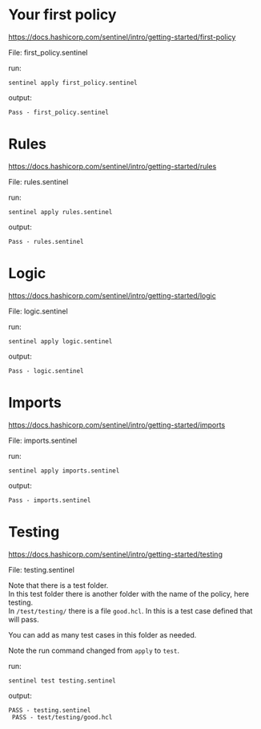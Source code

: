 # Your first policy
https://docs.hashicorp.com/sentinel/intro/getting-started/first-policy  

File: first_policy.sentinel

run:  
```
sentinel apply first_policy.sentinel
```
output:
```
Pass - first_policy.sentinel
```

# Rules
https://docs.hashicorp.com/sentinel/intro/getting-started/rules 

File: rules.sentinel

run:  
```
sentinel apply rules.sentinel
```
output:
```
Pass - rules.sentinel
```

# Logic
https://docs.hashicorp.com/sentinel/intro/getting-started/logic

File: logic.sentinel

run:  
```
sentinel apply logic.sentinel
```
output:
```
Pass - logic.sentinel
```

# Imports
https://docs.hashicorp.com/sentinel/intro/getting-started/imports

File: imports.sentinel

run:  
```
sentinel apply imports.sentinel
```
output:
```
Pass - imports.sentinel
```

# Testing
https://docs.hashicorp.com/sentinel/intro/getting-started/testing

File: testing.sentinel

Note that there is a test folder.  
In this test folder there is another folder with the name of the policy, here testing.  
In `/test/testing/` there is a file `good.hcl`. In this is a test case defined that will pass.   

You can add as many test cases in this folder as needed.  

Note the run command changed from `apply` to `test`.

run:  
```
sentinel test testing.sentinel
```
output:
```
PASS - testing.sentinel
 PASS - test/testing/good.hcl
```